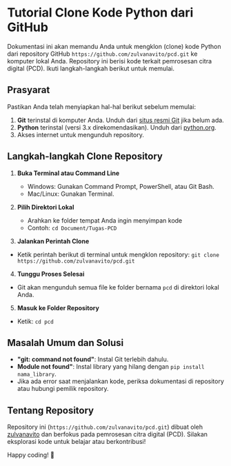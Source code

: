 # Tutorial Clone Kode Python dari GitHub

Dokumentasi ini akan memandu Anda untuk mengklon (clone) kode Python dari repository GitHub `https://github.com/zulvanavito/pcd.git` ke komputer lokal Anda. Repository ini berisi kode terkait pemrosesan citra digital (PCD). Ikuti langkah-langkah berikut untuk memulai.

## Prasyarat
Pastikan Anda telah menyiapkan hal-hal berikut sebelum memulai:
1. **Git** terinstal di komputer Anda. Unduh dari [situs resmi Git](https://git-scm.com/downloads) jika belum ada.
2. **Python** terinstal (versi 3.x direkomendasikan). Unduh dari [python.org](https://www.python.org/downloads/).
3. Akses internet untuk mengunduh repository.

## Langkah-langkah Clone Repository
1. **Buka Terminal atau Command Line**
   - Windows: Gunakan Command Prompt, PowerShell, atau Git Bash.
   - Mac/Linux: Gunakan Terminal.

2. **Pilih Direktori Lokal**
   - Arahkan ke folder tempat Anda ingin menyimpan kode
   - Contoh: `cd Document/Tugas-PCD`

3. **Jalankan Perintah Clone**
- Ketik perintah berikut di terminal untuk mengklon repository:
  `git clone https://github.com/zulvanavito/pcd.git`

4. **Tunggu Proses Selesai**
- Git akan mengunduh semua file ke folder bernama `pcd` di direktori lokal Anda.

5. **Masuk ke Folder Repository**
- Ketik: `cd pcd`


## Masalah Umum dan Solusi
- **"git: command not found"**: Instal Git terlebih dahulu.
- **Module not found"**: Instal library yang hilang dengan `pip install nama_library`.
- Jika ada error saat menjalankan kode, periksa dokumentasi di repository atau hubungi pemilik repository.

## Tentang Repository
Repository ini (`https://github.com/zulvanavito/pcd.git`) dibuat oleh [zulvanavito](https://github.com/zulvanavito) dan berfokus pada pemrosesan citra digital (PCD). Silakan eksplorasi kode untuk belajar atau berkontribusi!

Happy coding! 🚀

